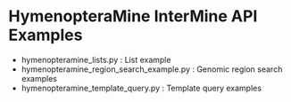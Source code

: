 # HymenopteraMine InterMine API Examples

* hymenopteramine_lists.py : List example
* hymenopteramine_region_search_example.py : Genomic region search examples
* hymenopteramine_template_query.py : Template query examples

